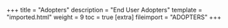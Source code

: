 +++
title = "Adopters"
description = "End User Adopters"
template = "imported.html"
weight = 9
toc = true
[extra]
fileimport = "ADOPTERS"
+++

